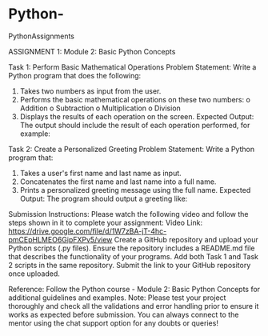 # Python-
PythonAssignments


ASSIGNMENT 1:
Module 2: Basic Python Concepts
 
Task 1: Perform Basic Mathematical Operations
Problem Statement: Write a Python program that does the following:
1.  Takes two numbers as input from the user.
2.  Performs the basic mathematical operations on these two numbers:
o	Addition
o	Subtraction
o	Multiplication
o	Division
3.  Displays the results of each operation on the screen.
 Expected Output:
The output should include the result of each operation performed, for example:
 
Task 2: Create a Personalized Greeting
Problem Statement: Write a Python program that:
1.  Takes a user's first name and last name as input.
2.  Concatenates the first name and last name into a full name.
3.  Prints a personalized greeting message using the full name.
Expected Output:
The program should output a greeting like:
 
 
Submission Instructions:
Please watch the following video and follow the steps shown in it to complete your assignment: Video Link: https://drive.google.com/file/d/1W7zBA-jT-4hc-pmCEpHLMEO6GipFXPv5/view 
Create a GitHub repository and upload your Python scripts (.py files).
Ensure the repository includes a README.md file that describes the functionality of your programs.
Add both Task 1 and Task 2 scripts in the same repository.
Submit the link to your GitHub repository once uploaded.

Reference:
Follow the Python course - Module 2: Basic Python Concepts for additional guidelines and examples. 
Note: Please test your project thoroughly and check all the validations and error handling prior to ensure it works as expected before submission.
You can always connect to the mentor using the chat support option for any doubts or queries!
 


